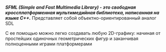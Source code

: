 ***SFML (Simple and Fast Multimedia Library) - это свободная кроссплатформенная мультимедийная библиотека, написанная на языке C++.*** Представляет собой объектно-ориентированный аналог SDL

С ее помощью можно легко создавать любую 2D-графику: начиная от простейших одиночных геометрических фигур и заканчивая полноценными играми платформерами